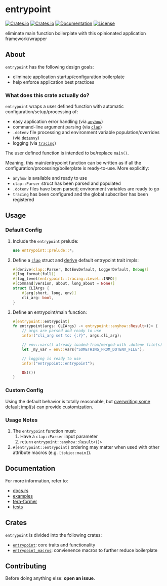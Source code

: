 # entrypoint
[![Crates.io](https://img.shields.io/crates/v/entrypoint.svg)](https://crates.io/crates/entrypoint)
[![Crates.io](https://img.shields.io/crates/d/entrypoint.svg)](https://crates.io/crates/entrypoint)
[![Documentation](https://img.shields.io/docsrs/entrypoint?logo=docs.rs)](https://docs.rs/entrypoint)
[![License](https://img.shields.io/badge/license-MIT-blue?style=flat-square)](LICENSE-MIT)

eliminate main function boilerplate with this opinionated application framework/wrapper

## About
`entrypoint` has the following design goals:
- eliminate application startup/configuration boilerplate
- help enforce application best practices

### What does this crate actually do?
`entrypoint` wraps a user defined function with automatic configuration/setup/processing of:
- easy application error handling (via [`anyhow`](https://github.com/dtolnay/anyhow))
- command-line argument parsing (via [`clap`](https://github.com/clap-rs/clap))
- `.dotenv` file processing and environment variable population/overrides (via [`dotenvy`](https://github.com/allan2/dotenvy))
- logging (via [`tracing`](https://github.com/tokio-rs/tracing))

The user defined function is intended to be/replace `main()`.

Meaning, this main/entrypoint function can be written as if all the configuration/processing/boilerplate is ready-to-use.
More explicitly:
- `anyhow` is available and ready to use
- `clap::Parser` struct has been parsed and populated
- `.dotenv` files have been parsed; environment variables are ready to go
- `tracing` has been configured and the global subscriber has been registered

## Usage
### Default Config
1. Include the `entrypoint` prelude:
    ```rust
    use entrypoint::prelude::*;
    ```

2. Define a [`clap`](https://crates.io/crates/clap) struct and [derive](/entrypoint_macros) default entrypoint trait impls:
    ```rust
    #[derive(clap::Parser, DotEnvDefault, LoggerDefault, Debug)]
    #[log_format(full)]
    #[log_level(entrypoint::tracing::Level::INFO)]
    #[command(version, about, long_about = None)]
    struct CLIArgs {
        #[arg(short, long, env)]
        cli_arg: bool,
    }
    ```

3. Define an entrypoint/main function:
    ```rust
    #[entrypoint::entrypoint]
    fn entrypoint(args: CLIArgs) -> entrypoint::anyhow::Result<()> {
        // args are parsed and ready to use
        info!("cli_arg set to: {:?}", args.cli_arg);

        // env::vars() already loaded-from/merged-with .dotenv file(s)
        let _my_var = env::vars("SOMETHING_FROM_DOTENV_FILE");

        // logging is ready to use
        info!("entrypoint::entrypoint");

        Ok(())
    }
    ```

### Custom Config
Using the default behavior is totally reasonable, but [overwriting some default impl(s)](/entrypoint/examples/cli_in_config_trait_impls.rs) can provide customization.

### Usage Notes
1. The `entrypoint` function must:
   1. Have a `clap::Parser` input parameter
   2. return `entrypoint::anyhow::Result<()>`
2. `#[entrypoint::entrypoint]` ordering may matter when used with other attribute macros (e.g. `[tokio::main]`).

## Documentation
For more information, refer to:
- [docs.rs](https://docs.rs/entrypoint)
- [examples](/entrypoint/examples/)
- [tera-former](https://github.com/melloyawn/tera-former)
- [tests](/entrypoint/tests/)

## Crates
`entrypoint` is divided into the following crates:
- [`entrypoint`](https://crates.io/crates/entrypoint): core traits and functionality
- [`entrypoint_macros`](https://crates.io/crates/entrypoint_macros): convienence macros to further reduce boilerplate

## Contributing
Before doing anything else: **open an issue**.

